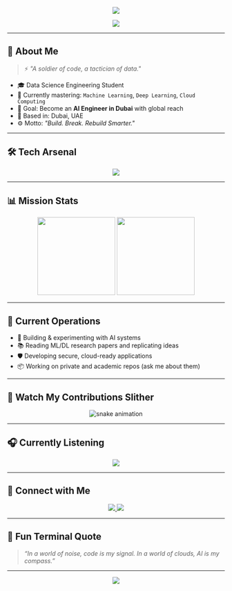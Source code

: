 <!-- Animated banner -->
<p align="center">
  <img src="https://capsule-render.vercel.app/api?type=waving&height=200&text=Welcome%20Commander&fontAlign=50&fontAlignY=40&color=gradient&animation=fadeIn&desc=This%20is%20Rohnnam's%20Mission%20Log&descAlign=50&descAlignY=60" />
</p>

<!-- Typing effect -->
<p align="center">
  <img src="https://readme-typing-svg.herokuapp.com?font=Orbitron&weight=600&size=24&pause=1000&color=00F7FF&center=true&vCenter=true&width=700&lines=Data+Science+Engineer+in+Training;Future+AI+Engineer+in+Dubai;Always+On+Mission;Learning+ML%2C+DL%2C+Cloud%2C+Edge;Welcome+to+My+Ops+Console">
</p>

---

## 🧭 About Me

> ⚡ *"A soldier of code, a tactician of data."*

- 🎓 Data Science Engineering Student  
- 🧠 Currently mastering: `Machine Learning`, `Deep Learning`, `Cloud Computing`
- 🎯 Goal: Become an **AI Engineer in Dubai** with global reach
- 📍 Based in: Dubai, UAE  
- ⚙️ Motto: *"Build. Break. Rebuild Smarter."*

---

## 🛠️ Tech Arsenal

<p align="center">
  <img src="https://skillicons.dev/icons?i=python,tensorflow,pytorch,sklearn,git,github,linux,html,css,js,react,docker,aws,azure,vscode" />
</p>

---

## 📊 Mission Stats

<p align="center">
  <img height="180em" src="https://github-readme-stats.vercel.app/api?username=Rohnnam&show_icons=true&theme=tokyonight&count_private=true&hide_border=true&include_all_commits=true" />
  <img height="180em" src="https://github-readme-stats.vercel.app/api/top-langs/?username=Rohnnam&layout=compact&theme=tokyonight&hide_border=true" />
</p>

---

## 🚀 Current Operations

- 🧪 Building & experimenting with AI systems  
- 📚 Reading ML/DL research papers and replicating ideas  
- 🛡️ Developing secure, cloud-ready applications  
- 📦 Working on private and academic repos (ask me about them)

---

## 🐍 Watch My Contributions Slither

<p align="center">
  <img src="https://github.com/Rohnnam/Rohnnam/blob/output/github-contribution-grid-snake.svg" alt="snake animation" />
</p>

---

## 🎧 Currently Listening

<p align="center">
  <img src="https://spotify-github-profile.vercel.app/api/view?uid=&cover_image=true&theme=novatorem&show_offline=false&background_color=121212&interchange=true" />
</p>

---

## 🔗 Connect with Me

<p align="center">
  <a href="https://www.linkedin.com/in/rohnnam" target="_blank">
    <img src="https://img.shields.io/badge/LinkedIn-Rohnnam-blue?style=for-the-badge&logo=linkedin" />
  </a>
  <a href="mailto:rohnnam@example.com" target="_blank">
    <img src="https://img.shields.io/badge/Email-Contact%20Me-red?style=for-the-badge&logo=gmail" />
  </a>
</p>

---

## 📜 Fun Terminal Quote

> *“In a world of noise, code is my signal. In a world of clouds, AI is my compass.”*

---

<p align="center">
  <img src="https://komarev.com/ghpvc/?username=Rohnnam&label=Visitors&color=blue&style=for-the-badge" />
</p>
